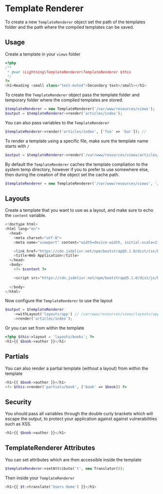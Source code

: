 # Template Renderer

To create a new `TemplateRenderer` object set the path of the templates folder and the path where the compiled templates can be saved.

## Usage

Create a template in your `views` folder

```php
<?php
/**
 * @var \Lightning\TemplateRenderer\TemplateRenderer $this
 */
?>
<h1>Heading <small class="text-muted">Secondary text</small></h1>
```

To create the `TemplateRenderer` object pass the template folder and temporary folder where the compiled templates are stored.

```php
$templateRenderer = new TemplateRenderer('/var/www/resources/views');
$output = $templateRenderer->render('articles/index');
```


You can also pass variables to the `TemplateRenderer`

```php
$templateRenderer->render('articles/index', ['foo' => 'bar']); // 
```


To render a template using a specific file, make sure the template name starts with `/`

```php
$output = $templateRenderer->render('/var/www/resources/views/articles/index.php');
```

By default the `TemplateRenderer` caches the template compliation to the system temp directory, however if you to prefer to use somewhere else, then during the creation of the object set the cache path.

```php
$templateRenderer = new TemplateRenderer('/var/www/resources/views', '/var/www/tmp/views');
```


## Layouts

Create a template that you want to use as a layout, and make sure to echo the `content` variable.

```php
<!doctype html>
<html lang="en">
  <head>
    <meta charset="utf-8">
    <meta name="viewport" content="width=device-width, initial-scale=1">

    <link href="https://cdn.jsdelivr.net/npm/bootstrap@5.1.0/dist/css/bootstrap.min.css" rel="stylesheet" integrity="sha384-KyZXEAg3QhqLMpG8r+8fhAXLRk2vvoC2f3B09zVXn8CA5QIVfZOJ3BCsw2P0p/We" crossorigin="anonymous">
    <title>Web Application</title>
  </head>
  <body>
    <?= $content ?>

    <script src="https://cdn.jsdelivr.net/npm/bootstrap@5.1.0/dist/js/bootstrap.bundle.min.js" integrity="sha384-U1DAWAznBHeqEIlVSCgzq+c9gqGAJn5c/t99JyeKa9xxaYpSvHU5awsuZVVFIhvj" crossorigin="anonymous"></script>
  
  </body>
</html>
```

Now configure the `TemplateRenderer` to use the layout

```php
$output = $templateRenderer
    ->withLayout('layouts/app') // /var/www/resources/views/layouts/app.php
    ->render('articles/index');
```

Or you can set from within the template

```php
<?php $this->layout = 'layouts/books'; ?> 
<h1>{{ $book->author }}</h1>
```

## Partials

You can also render a partial template (without a layout) from within the template

```php
<h1>{{ $book->author }}</h1>
<?= $this->render('partials/book', ['book' => $book]) ?>
```

## Security

You should pass all variables through the double curly brackets which will escape the output, to protect your application against against vulnerabilities such as XSS.

```php
<h1>{{ $book->author }}</h1>
```

## TemplateRenderer Attributes

You can set attributes which are then accessible inside the template 

```php
$templateRenderer->setAttribute('t', new Translator());
```

Then inside your `TemplateRenderer`

```php
<h1>{{ $t->translate('Users Home') }}</h1>
```